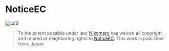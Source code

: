 # NoticeEC
![cc0](http://i.creativecommons.org/p/zero/1.0/88x31.png)
>To the extent possible under law,
[Nikomaru](https://github.com/Nlkomaru/)
has waived all copyright and related or neighboring rights to
<span property="dct:title">[NoticeEC](https://github.com/Nlkomaru/NoticeEC)</span>.
This work is published from: Japan
